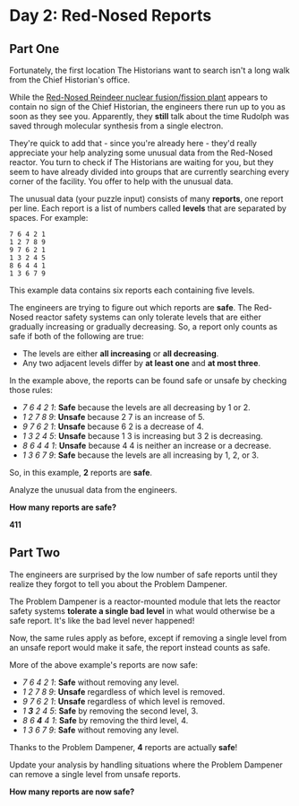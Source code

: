 # Day 2: Red-Nosed Reports #
## Part One ##
Fortunately, the first location The Historians want to search isn't a long walk from the Chief Historian's office.

While the [Red-Nosed Reindeer nuclear fusion/fission plant](https://adventofcode.com/2015/day/19) appears to contain no sign of the Chief Historian, the engineers there run up to you as soon as they see you. Apparently, they **still** talk about the time Rudolph was saved through molecular synthesis from a single electron.

They're quick to add that - since you're already here - they'd really appreciate your help analyzing some unusual data from the Red-Nosed reactor. You turn to check if The Historians are waiting for you, but they seem to have already divided into groups that are currently searching every corner of the facility. You offer to help with the unusual data.

The unusual data (your puzzle input) consists of many **reports**, one report per line. Each report is a list of numbers called **levels** that are separated by spaces. For example:
```
7 6 4 2 1
1 2 7 8 9
9 7 6 2 1
1 3 2 4 5
8 6 4 4 1
1 3 6 7 9
```

This example data contains six reports each containing five levels.

The engineers are trying to figure out which reports are **safe**. The Red-Nosed reactor safety systems can only tolerate levels that are either gradually increasing or gradually decreasing. So, a report only counts as safe if both of the following are true:

- The levels are either **all increasing** or **all decreasing**.
- Any two adjacent levels differ by **at least one** and **at most three**.

In the example above, the reports can be found safe or unsafe by checking those rules:

- *7 6 4 2 1*: **Safe** because the levels are all decreasing by 1 or 2.
- *1 2 7 8 9*: **Unsafe** because 2 7 is an increase of 5.
- *9 7 6 2 1*: **Unsafe** because 6 2 is a decrease of 4.
- *1 3 2 4 5*: **Unsafe** because 1 3 is increasing but 3 2 is decreasing.
- *8 6 4 4 1*: **Unsafe** because 4 4 is neither an increase or a decrease.
- *1 3 6 7 9*: **Safe** because the levels are all increasing by 1, 2, or 3.

So, in this example, **2** reports are **safe**.

Analyze the unusual data from the engineers.

**How many reports are safe?**

**411**

## Part Two ##
The engineers are surprised by the low number of safe reports until they realize they forgot to tell you about the Problem Dampener.

The Problem Dampener is a reactor-mounted module that lets the reactor safety systems **tolerate a single bad level** in what would otherwise be a safe report. It's like the bad level never happened!

Now, the same rules apply as before, except if removing a single level from an unsafe report would make it safe, the report instead counts as safe.

More of the above example's reports are now safe:

- *7 6 4 2 1*: **Safe** without removing any level.
- *1 2 7 8 9*: **Unsafe** regardless of which level is removed.
- *9 7 6 2 1*: **Unsafe** regardless of which level is removed.
- *1 **3** 2 4 5*: **Safe** by removing the second level, 3.
- *8 6 **4** 4 1*: **Safe** by removing the third level, 4.
- *1 3 6 7 9*: **Safe** without removing any level.

Thanks to the Problem Dampener, **4** reports are actually **safe**!

Update your analysis by handling situations where the Problem Dampener can remove a single level from unsafe reports.

**How many reports are now safe?**
